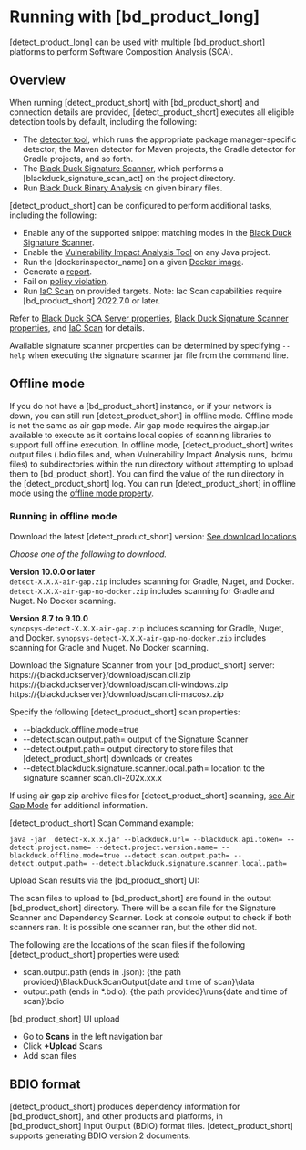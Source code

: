 # Running with [bd_product_long]

[detect_product_long] can be used with multiple [bd_product_short] platforms to perform Software Composition Analysis (SCA).

## Overview

When running [detect_product_short] with [bd_product_short] and connection details are provided, [detect_product_short] executes all eligible detection tools by default, including the following:

* The [detector tool](../../components/detectors.dita), which runs the appropriate package manager-specific detector; the Maven detector
for Maven projects, the Gradle detector for Gradle projects, and so forth.
* The [Black Duck Signature Scanner](../../properties/configuration/signature-scanner.md), which performs a [blackduck_signature_scan_act] on the
project directory.
* Run [Black Duck Binary Analysis](../../properties/configuration/binary-scanner.md) on given binary files.

[detect_product_short] can be configured to perform additional tasks, including the following:

* Enable any of the supported snippet matching modes in the [Black Duck Signature Scanner](../../properties/configuration/signature-scanner.md).
* Enable the [Vulnerability Impact Analysis Tool](../../properties/configuration/impact-analysis.md#vulnerability-impact-analysis-enabled) on any Java project.
* Run the [dockerinspector_name] on a given [Docker image](../../packagemgrs/docker/intro.md).
* Generate a [report](../../properties/configuration/report.md).
* Fail on [policy violation](../../properties/configuration/project.md#fail-on-policy-violation-severities-advanced).
* Run [IaC Scan](../iacscan.md) on provided targets. Note: Iac Scan capabilities require [bd_product_short] 2022.7.0 or later.

Refer to [Black Duck SCA Server properties](../../properties/configuration/blackduck-server.md), [Black Duck Signature Scanner properties](../../properties/configuration/signature-scanner.md), and [IaC Scan](../iacscan.md) for details.

<note type="tip">Available signature scanner properties can be determined by specifying `--help` when executing the signature scanner jar file from the command line.</note>

## Offline mode

If you do not have a [bd_product_short] instance, or if your network is down, you can still run [detect_product_short] in offline mode.
<note type="note">Offline mode is not the same as air gap mode. Air gap mode requires the airgap.jar available to execute as it contains local copies of scanning libraries to support full offline execution.</note>
In offline mode, [detect_product_short] writes output files (.bdio files and, when Vulnerability Impact Analysis runs, .bdmu files) to subdirectories
within the run directory without attempting to upload them to [bd_product_short]. You can find the value of the run directory in the [detect_product_short] log.
You can run [detect_product_short] in offline mode using the [offline mode property](../../properties/configuration/blackduck-server.md#offline-mode).

### Running in offline mode

Download the latest [detect_product_short] version:
 [See download locations](../../downloadingandinstalling/downloadlocations.md)
 
*Choose one of the following to download.*

**Version 10.0.0 or later**   
`detect-X.X.X-air-gap.zip` includes scanning for Gradle, Nuget, and Docker.
`detect-X.X.X-air-gap-no-docker.zip` includes scanning for Gradle and Nuget. No Docker scanning.

**Version 8.7 to 9.10.0**   
`synopsys-detect-X.X.X-air-gap.zip` includes scanning for Gradle, Nuget, and Docker.
`synopsys-detect-X.X.X-air-gap-no-docker.zip` includes scanning for Gradle and Nuget. No Docker scanning.

Download the Signature Scanner from your [bd_product_short] server:
https://{blackduckserver}/download/scan.cli.zip
https://{blackduckserver}/download/scan.cli-windows.zip
https://{blackduckserver}/download/scan.cli-macosx.zip

Specify the following [detect_product_short] scan properties:
* --blackduck.offline.mode=true
* --detect.scan.output.path= output of the Signature Scanner
* --detect.output.path= output directory to store files that [detect_product_short] downloads or creates
* --detect.blackduck.signature.scanner.local.path= location to the signature scanner scan.cli-202x.xx.x

<note type="note">If using air gap zip archive files for [detect_product_short] scanning, [see Air Gap Mode](../../downloadingandinstalling/airgap.md) for additional information.</note>

[detect_product_short] Scan Command example:
```
java -jar  detect-x.x.x.jar --blackduck.url= --blackduck.api.token= --detect.project.name= --detect.project.version.name= --blackduck.offline.mode=true --detect.scan.output.path= --detect.output.path= --detect.blackduck.signature.scanner.local.path=
```
      
Upload Scan results via the [bd_product_short] UI:

The scan files to upload to [bd_product_short] are found in the output [bd_product_short] directory. There will be a scan file for the Signature Scanner and Dependency Scanner. Look at console output to check if both scanners ran. It is possible one scanner ran, but the other did not.

The following are the locations of the scan files if the following [detect_product_short] properties were used:

* scan.output.path (ends in .json): {the path provided}\BlackDuckScanOutput\{date and time of scan}\data
* output.path (ends in *.bdio): {the path provided}\runs\{date and time of scan}\bdio

[bd_product_short] UI upload

- Go to **Scans** in the left navigation bar
- Click **+Upload** Scans
- Add scan files

## BDIO format

[detect_product_short] produces dependency information for [bd_product_short], and other products and platforms, in [bd_product_short] Input Output (BDIO) format files.
[detect_product_short] supports generating BDIO version 2 documents.
